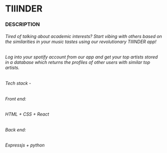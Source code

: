 # TIIINDER
### DESCRIPTION
###### Tired of talking about academic interests? Start vibing with others based on the similarities in your music tastes using our revolutionary TIIINDER app!
###### Log into your spotify account from our app and get your top artists stored in a database which returns the profiles of other users with similar top artists.
###### Tech stack - 
###### Front end:
###### HTML + CSS + React
###### Back end:
###### Expressjs + python
